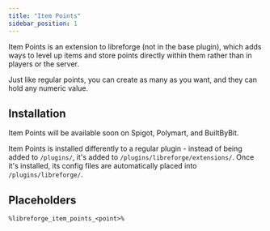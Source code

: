 ```yaml
---
title: "Item Points"
sidebar_position: 1
---
```


Item Points is an extension to libreforge (not in the base plugin), which adds ways to level up items and store
points directly within them rather than in players or the server.

Just like regular points, you can create as many as you want, and they can hold any numeric value.

## Installation

Item Points will be available soon on Spigot, Polymart, and BuiltByBit.

Item Points is installed differently to a regular plugin - instead of being added to `/plugins/`, it's added
to `/plugins/libreforge/extensions/`. Once it's installed, its config files are automatically placed into
`/plugins/libreforge/`.

## Placeholders

`%libreforge_item_points_<point>%`
